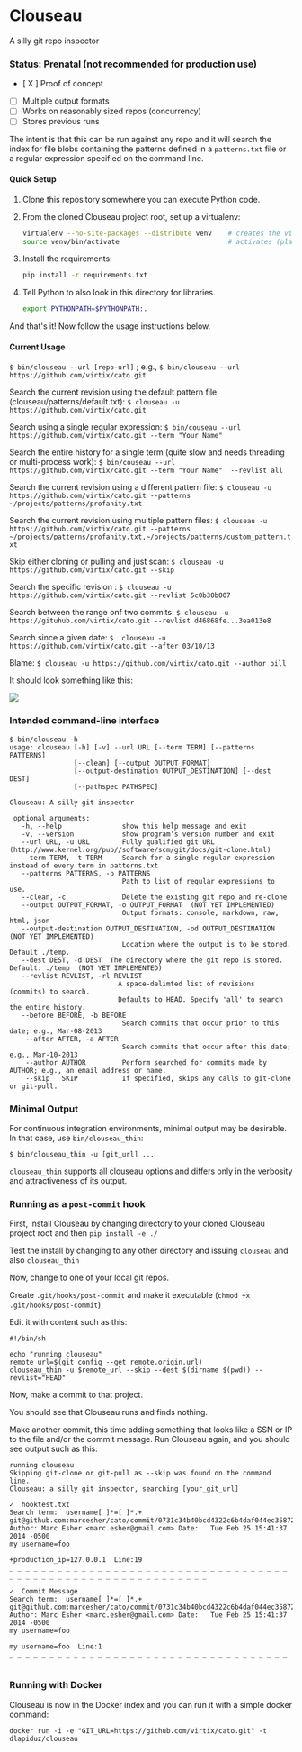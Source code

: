 # Clouseau

A silly git repo inspector

### Status: Prenatal (not recommended for production use)

- [ X ] Proof of concept
- [ ] Multiple output formats
- [ ] Works on reasonably sized repos (concurrency)
- [ ] Stores previous runs

The intent is that this can be run against any repo and it will search the index for
file blobs containing the patterns defined in a ```patterns.txt``` file or a regular expression
specified on the command line.


#### Quick Setup

1. Clone this repository somewhere you can execute Python code.

1. From the cloned Clouseau project root, set up a virtualenv:
   ```sh
   virtualenv --no-site-packages --distribute venv    # creates the virtualenv named "venv"
   source venv/bin/activate                           # activates (places you in) the virtualenv
   ```

1. Install the requirements:
   ```sh
   pip install -r requirements.txt
   ```

4. Tell Python to also look in this directory for libraries.
   ```sh
   export PYTHONPATH=$PYTHONPATH:.
   ```

And that's it! Now follow the usage instructions below.


#### Current Usage

```$ bin/clouseau --url [repo-url]``` ; e.g., ```$ bin/clouseau --url https://github.com/virtix/cato.git```

Search the current revision using the default pattern file (clouseau/patterns/default.txt):
```$ clouseau -u https://github.com/virtix/cato.git```

Search using a single regular expression:
```$ bin/couseau --url https://github.com/virtix/cato.git --term "Your Name"```

Search the entire history for a single term (quite slow and needs threading or multi-process work):
```$ bin/couseau --url https://github.com/virtix/cato.git --term "Your Name"  --revlist all```

Search the current revision using a different pattern file:
```$ clouseau -u https://github.com/virtix/cato.git --patterns ~/projects/patterns/profanity.txt```

Search the current revision using multiple pattern files:
```$ clouseau -u https://github.com/virtix/cato.git --patterns ~/projects/patterns/profanity.txt,~/projects/patterns/custom_pattern.txt```

Skip either cloning or pulling and just scan:
```$ clouseau -u https://github.com/virtix/cato.git --skip```

Search the specific revision :
```$ clouseau -u https://github.com/virtix/cato.git --revlist 5c0b30b007```

Search between the range onf two commits:
```$ clouseau -u https://gituhub.com/virtix/cato.git --revlist d46868fe...3ea013e8```

Search since a given date:
```$  clouseau -u https://github.com/virtix/cato.git --after 03/10/13```

Blame:
```$ clouseau -u https://github.com/virtix/cato.git --author bill```




It should look something like this:

![](https://raw.github.com/virtix/clouseau/master/ss.png)


### Intended command-line interface

```
$ bin/clouseau -h
usage: clouseau [-h] [-v] --url URL [--term TERM] [--patterns PATTERNS]
                [--clean] [--output OUTPUT_FORMAT]
                [--output-destination OUTPUT_DESTINATION] [--dest DEST]
                [--pathspec PATHSPEC]

Clouseau: A silly git inspector

 optional arguments:
   -h, --help               show this help message and exit
   -v, --version            show program's version number and exit
   --url URL, -u URL        Fully qualified git URL (http://www.kernel.org/pub//software/scm/git/docs/git-clone.html)
   --term TERM, -t TERM     Search for a single regular expression instead of every term in patterns.txt
   --patterns PATTERNS, -p PATTERNS
                            Path to list of regular expressions to use.
   --clean, -c              Delete the existing git repo and re-clone
   --output OUTPUT_FORMAT, -o OUTPUT_FORMAT  (NOT YET IMPLEMENTED)
                            Output formats: console, markdown, raw, html, json
   --output-destination OUTPUT_DESTINATION, -od OUTPUT_DESTINATION  (NOT YET IMPLEMENTED)
                            Location where the output is to be stored. Default ./temp.
   --dest DEST, -d DEST  The directory where the git repo is stored. Default: ./temp  (NOT YET IMPLEMENTED)
   --revlist REVLIST, -rl REVLIST
                           A space-delimted list of revisions (commits) to search.
                           Defaults to HEAD. Specify 'all' to search the entire history.
   --before BEFORE, -b BEFORE
                            Search commits that occur prior to this date; e.g., Mar-08-2013
    --after AFTER, -a AFTER
                            Search commits that occur after this date; e.g., Mar-10-2013
    --author AUTHOR         Perform searched for commits made by AUTHOR; e.g., an email address or name.
    --skip   SKIP           If specified, skips any calls to git-clone or git-pull.

```

### Minimal Output

For continuous integration environments, minimal output may be desirable. In that case, use `bin/clouseau_thin`:

`$ bin/clouseau_thin -u [git_url] ...`

`clouseau_thin` supports all clouseau options and differs only in the verbosity and attractiveness of its output.

### Running as a `post-commit` hook

First, install Clouseau by changing directory to your cloned Clouseau project root and then `pip install -e ./`

Test the install by changing to any other directory and issuing `clouseau` and also `clouseau_thin`

Now, change to one of your local git repos.

Create `.git/hooks/post-commit` and make it executable (`chmod +x .git/hooks/post-commit`)

Edit it with content such as this:

```
#!/bin/sh

echo "running clouseau"
remote_url=$(git config --get remote.origin.url)
clouseau_thin -u $remote_url --skip --dest $(dirname $(pwd)) --revlist="HEAD"
```

Now, make a commit to that project.

You should see that Clouseau runs and finds nothing.

Make another commit, this time adding something that looks like a SSN or IP to the file and/or the commit message.
Run Clouseau again, and you should see output such as this:

```
running clouseau
Skipping git-clone or git-pull as --skip was found on the command line.
Clouseau: a silly git inspector, searching [your_git_url]

✓  hooktest.txt
Search term:  username[ ]*=[ ]*.+
git@github.com:marcesher/cato/commit/0731c34b40bcd4322c6b4daf044ec3587211808a
Author: Marc Esher <marc.esher@gmail.com> Date:   Tue Feb 25 15:41:37 2014 -0500
my username=foo

+production_ip=127.0.0.1  Line:19
_ _ _ _ _ _ _ _ _ _ _ _ _ _ _ _ _ _ _ _ _ _ _ _ _ _ _ _ _ _ _ _ _ _ _ _ _ _ _ _ _ _ _ _ _ _ _ _ _ _ _ _ _ _ _ _ _ _ _ _

✓  Commit Message
Search term:  username[ ]*=[ ]*.+
git@github.com:marcesher/cato/commit/0731c34b40bcd4322c6b4daf044ec3587211808a
Author: Marc Esher <marc.esher@gmail.com> Date:   Tue Feb 25 15:41:37 2014 -0500
my username=foo

my username=foo  Line:1
_ _ _ _ _ _ _ _ _ _ _ _ _ _ _ _ _ _ _ _ _ _ _ _ _ _ _ _ _ _ _ _ _ _ _ _ _ _ _ _ _ _ _ _ _ _ _ _ _ _ _ _ _ _ _ _ _ _ _ _
```

### Running with Docker

Clouseau is now in the Docker index and you can run it with a simple docker command:

```
docker run -i -e "GIT_URL=https://github.com/virtix/cato.git" -t dlapiduz/clouseau
```

